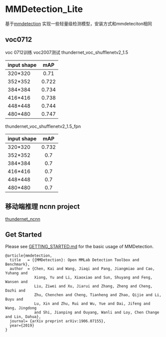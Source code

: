 # MMDetection_Lite

基于[mmdetection](https://github.com/open-mmlab/mmdetection) 实现一些轻量级检测模型，安装方式和mmdeteciton相同



## voc0712
voc 0712训练 voc2007测试
thundernet_voc_shufflenetv2_1.5

|  input   shape           |      mAP      |    
|--------------------|:-------------:|
| 320*320         | 0.71            | 
| 352*352         | 0.722           | 
| 384*384         | 0.734            | 
| 416*416         | 0.738           | 
| 448*448         | 0.744           | 
| 480*480         | 0.747           | 

thundernet_voc_shufflenetv2_1.5_fpn

|  input   shape           |      mAP      |    
|--------------------|:-------------:|
| 320*320         | 0.732            | 
| 352*352         | 0.7           | 
| 384*384         | 0.7            | 
| 416*416         | 0.7           | 
| 448*448         | 0.7           | 
| 480*480         | 0.7           | 


## 移动端推理 ncnn project
[thundernet_ncnn](https://github.com/ouyanghuiyu/thundernet_ncnn)


## Get Started

Please see [GETTING_STARTED.md](docs/get_started.md) for the basic usage of MMDetection.



```
@article{mmdetection,
  title   = {{MMDetection}: Open MMLab Detection Toolbox and Benchmark},
  author  = {Chen, Kai and Wang, Jiaqi and Pang, Jiangmiao and Cao, Yuhang and
             Xiong, Yu and Li, Xiaoxiao and Sun, Shuyang and Feng, Wansen and
             Liu, Ziwei and Xu, Jiarui and Zhang, Zheng and Cheng, Dazhi and
             Zhu, Chenchen and Cheng, Tianheng and Zhao, Qijie and Li, Buyu and
             Lu, Xin and Zhu, Rui and Wu, Yue and Dai, Jifeng and Wang, Jingdong
             and Shi, Jianping and Ouyang, Wanli and Loy, Chen Change and Lin, Dahua},
  journal= {arXiv preprint arXiv:1906.07155},
  year={2019}
}
```